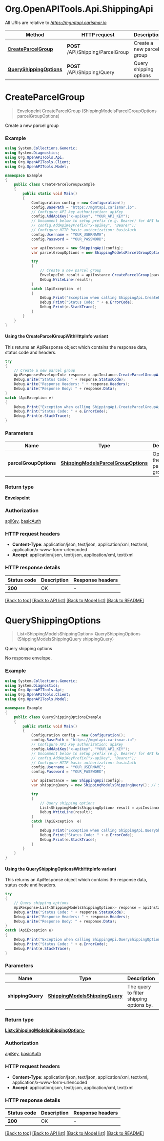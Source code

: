 # Org.OpenAPITools.Api.ShippingApi

All URIs are relative to *https://mgmtapi.carismar.io*

| Method | HTTP request | Description |
|--------|--------------|-------------|
| [**CreateParcelGroup**](ShippingApi.md#createparcelgroup) | **POST** /API/Shipping/ParcelGroup | Create a new parcel group |
| [**QueryShippingOptions**](ShippingApi.md#queryshippingoptions) | **POST** /API/Shipping/Query | Query shipping options |

<a name="createparcelgroup"></a>
# **CreateParcelGroup**
> EnvelopeInt CreateParcelGroup (ShippingModelsParcelGroupOptions parcelGroupOptions)

Create a new parcel group

### Example
```csharp
using System.Collections.Generic;
using System.Diagnostics;
using Org.OpenAPITools.Api;
using Org.OpenAPITools.Client;
using Org.OpenAPITools.Model;

namespace Example
{
    public class CreateParcelGroupExample
    {
        public static void Main()
        {
            Configuration config = new Configuration();
            config.BasePath = "https://mgmtapi.carismar.io";
            // Configure API key authorization: apiKey
            config.AddApiKey("x-apikey", "YOUR_API_KEY");
            // Uncomment below to setup prefix (e.g. Bearer) for API key, if needed
            // config.AddApiKeyPrefix("x-apikey", "Bearer");
            // Configure HTTP basic authorization: basicAuth
            config.Username = "YOUR_USERNAME";
            config.Password = "YOUR_PASSWORD";

            var apiInstance = new ShippingApi(config);
            var parcelGroupOptions = new ShippingModelsParcelGroupOptions(); // ShippingModelsParcelGroupOptions | Options for the new parcel group.

            try
            {
                // Create a new parcel group
                EnvelopeInt result = apiInstance.CreateParcelGroup(parcelGroupOptions);
                Debug.WriteLine(result);
            }
            catch (ApiException  e)
            {
                Debug.Print("Exception when calling ShippingApi.CreateParcelGroup: " + e.Message);
                Debug.Print("Status Code: " + e.ErrorCode);
                Debug.Print(e.StackTrace);
            }
        }
    }
}
```

#### Using the CreateParcelGroupWithHttpInfo variant
This returns an ApiResponse object which contains the response data, status code and headers.

```csharp
try
{
    // Create a new parcel group
    ApiResponse<EnvelopeInt> response = apiInstance.CreateParcelGroupWithHttpInfo(parcelGroupOptions);
    Debug.Write("Status Code: " + response.StatusCode);
    Debug.Write("Response Headers: " + response.Headers);
    Debug.Write("Response Body: " + response.Data);
}
catch (ApiException e)
{
    Debug.Print("Exception when calling ShippingApi.CreateParcelGroupWithHttpInfo: " + e.Message);
    Debug.Print("Status Code: " + e.ErrorCode);
    Debug.Print(e.StackTrace);
}
```

### Parameters

| Name | Type | Description | Notes |
|------|------|-------------|-------|
| **parcelGroupOptions** | [**ShippingModelsParcelGroupOptions**](ShippingModelsParcelGroupOptions.md) | Options for the new parcel group. |  |

### Return type

[**EnvelopeInt**](EnvelopeInt.md)

### Authorization

[apiKey](../README.md#apiKey), [basicAuth](../README.md#basicAuth)

### HTTP request headers

 - **Content-Type**: application/json, text/json, application/xml, text/xml, application/x-www-form-urlencoded
 - **Accept**: application/json, text/json, application/xml, text/xml


### HTTP response details
| Status code | Description | Response headers |
|-------------|-------------|------------------|
| **200** | OK |  -  |

[[Back to top]](#) [[Back to API list]](../README.md#documentation-for-api-endpoints) [[Back to Model list]](../README.md#documentation-for-models) [[Back to README]](../README.md)

<a name="queryshippingoptions"></a>
# **QueryShippingOptions**
> List&lt;ShippingModelsShippingOption&gt; QueryShippingOptions (ShippingModelsShippingQuery shippingQuery)

Query shipping options

No response envelope.

### Example
```csharp
using System.Collections.Generic;
using System.Diagnostics;
using Org.OpenAPITools.Api;
using Org.OpenAPITools.Client;
using Org.OpenAPITools.Model;

namespace Example
{
    public class QueryShippingOptionsExample
    {
        public static void Main()
        {
            Configuration config = new Configuration();
            config.BasePath = "https://mgmtapi.carismar.io";
            // Configure API key authorization: apiKey
            config.AddApiKey("x-apikey", "YOUR_API_KEY");
            // Uncomment below to setup prefix (e.g. Bearer) for API key, if needed
            // config.AddApiKeyPrefix("x-apikey", "Bearer");
            // Configure HTTP basic authorization: basicAuth
            config.Username = "YOUR_USERNAME";
            config.Password = "YOUR_PASSWORD";

            var apiInstance = new ShippingApi(config);
            var shippingQuery = new ShippingModelsShippingQuery(); // ShippingModelsShippingQuery | The query to filter shipping options by.

            try
            {
                // Query shipping options
                List<ShippingModelsShippingOption> result = apiInstance.QueryShippingOptions(shippingQuery);
                Debug.WriteLine(result);
            }
            catch (ApiException  e)
            {
                Debug.Print("Exception when calling ShippingApi.QueryShippingOptions: " + e.Message);
                Debug.Print("Status Code: " + e.ErrorCode);
                Debug.Print(e.StackTrace);
            }
        }
    }
}
```

#### Using the QueryShippingOptionsWithHttpInfo variant
This returns an ApiResponse object which contains the response data, status code and headers.

```csharp
try
{
    // Query shipping options
    ApiResponse<List<ShippingModelsShippingOption>> response = apiInstance.QueryShippingOptionsWithHttpInfo(shippingQuery);
    Debug.Write("Status Code: " + response.StatusCode);
    Debug.Write("Response Headers: " + response.Headers);
    Debug.Write("Response Body: " + response.Data);
}
catch (ApiException e)
{
    Debug.Print("Exception when calling ShippingApi.QueryShippingOptionsWithHttpInfo: " + e.Message);
    Debug.Print("Status Code: " + e.ErrorCode);
    Debug.Print(e.StackTrace);
}
```

### Parameters

| Name | Type | Description | Notes |
|------|------|-------------|-------|
| **shippingQuery** | [**ShippingModelsShippingQuery**](ShippingModelsShippingQuery.md) | The query to filter shipping options by. |  |

### Return type

[**List&lt;ShippingModelsShippingOption&gt;**](ShippingModelsShippingOption.md)

### Authorization

[apiKey](../README.md#apiKey), [basicAuth](../README.md#basicAuth)

### HTTP request headers

 - **Content-Type**: application/json, text/json, application/xml, text/xml, application/x-www-form-urlencoded
 - **Accept**: application/json, text/json, application/xml, text/xml


### HTTP response details
| Status code | Description | Response headers |
|-------------|-------------|------------------|
| **200** | OK |  -  |

[[Back to top]](#) [[Back to API list]](../README.md#documentation-for-api-endpoints) [[Back to Model list]](../README.md#documentation-for-models) [[Back to README]](../README.md)

